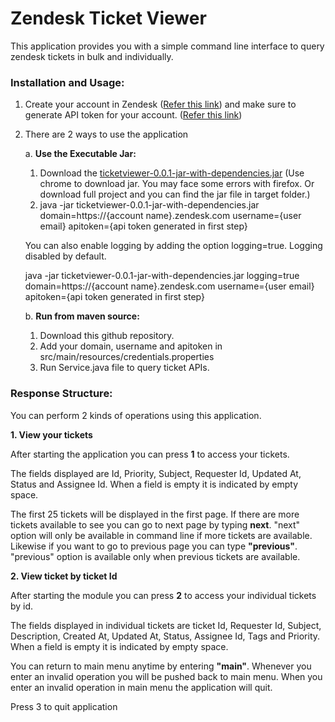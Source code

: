 # Zendesk Ticket Viewer
This application provides you with a simple command line interface to query zendesk tickets in bulk and individually.

### Installation and Usage:
1. Create your account in Zendesk ([Refer this link](https://support.zendesk.com/hc/en-us/articles/4408823799962-How-do-I-create-a-Support-trial-account-)) and make sure to generate API token for your account. ([Refer this link](https://support.zendesk.com/hc/en-us/articles/4408889192858-Generating-a-new-API-token))
2. There are 2 ways to use the application

    a. **Use the Executable Jar:**
    1. Download the [ticketviewer-0.0.1-jar-with-dependencies.jar](https://github.com/selvagmj/ticketviewer/raw/main/target/ticketviewer-0.0.1-jar-with-dependencies.jar) (Use chrome to download jar. You may face some errors with firefox. Or download full project and you can find the jar file in target folder.)
    2. java -jar ticketviewer-0.0.1-jar-with-dependencies.jar domain=https://{account name}.zendesk.com username={user email} apitoken={api token generated in first step}
    
    You can also enable logging by adding the option logging=true. Logging disabled by default.
    
    java -jar ticketviewer-0.0.1-jar-with-dependencies.jar logging=true domain=https://{account name}.zendesk.com username={user email} apitoken={api token generated in first step}
    
    b. **Run from maven source:**
    1. Download this github repository.
    2. Add your domain, username and apitoken in src/main/resources/credentials.properties
    3. Run Service.java file to query ticket APIs.

### Response Structure:
You can perform 2 kinds of operations using this application.

**1. View your tickets**

After starting the application you can press **1** to access your tickets. 
    
The fields displayed are Id, Priority, Subject, Requester Id, Updated At, Status and Assignee Id. When a field is empty it is indicated by empty space.
    
The first 25 tickets will be displayed in the first page. If there are more tickets available to see you can go to next page by typing **next**. "next" option will only be available in command line if more tickets are available. Likewise if you want to go to previous page you can type **"previous"**. "previous" option is available only when previous tickets are available. 
    
**2. View ticket by ticket Id**

After starting the module you can press **2** to access your individual tickets by id.
    
The fields displayed in individual tickets are ticket Id, Requester Id, Subject, Description, Created At, Updated At, Status, Assignee Id, Tags and Priority. When a field is empty it is indicated by empty space.


You can return to main menu anytime by entering **"main"**. Whenever you enter an invalid operation you will be pushed back to main menu. When you enter an invalid operation in main menu the application will quit.

Press 3 to quit application
